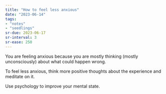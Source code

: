 ```yaml
---
title: "How to feel less anxious"
date: "2023-06-14"
tags:
- "notes"
- "seedlings"
sr-due: 2023-06-17
sr-interval: 3
sr-ease: 250
---
```


You are feeling anxious because you are mostly thinking (mostly unconsciously) about what could happen wrong.

To feel less anxious, think more positive thoughts about the experience and meditate on it.

Use psychology to improve your mental state.